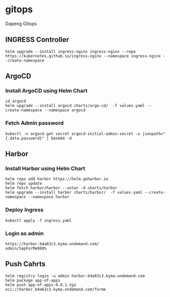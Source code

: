 # gitops

Dapeng Gitops


## INGRESS Controller

```
helm upgrade --install ingress-nginx ingress-nginx --repo https://kubernetes.github.io/ingress-nginx --namespace ingress-nginx --create-namespace
```


## ArgoCD

### Install ArgoCD using Helm Chart

```
cd argocd
helm upgrade --install argocd charts/argo-cd/  -f values.yaml --create-namespace --namespace argocd
```

### Fetch Admin password

```
kubectl -n argocd get secret argocd-initial-admin-secret -o jsonpath="{.data.password}" | base64 -d
```


## Harbor

### Install Harbor using Helm Chart

```
helm repo add harbor https://helm.goharbor.io 
helm repo update
helm fetch harbor/harbor --untar -d charts/harbor
helm upgrade --install harbor charts/harbor/  -f values.yaml --create-namespace --namespace harbor
```

### Deploy Ingress

```
kubectl apply -f ingress.yaml
```

### Login as admin

```
https://harbor.b4a63c3.kyma.ondemand.com/
admin/SapForMe888%
```

## Push Cahrts

```
helm registry login -u admin harbor.b4a63c3.kyma.ondemand.com
helm package app-of-apps
helm push app-of-apps-0.0.1.tgz oci://harbor.b4a63c3.kyma.ondemand.com/forme
```
